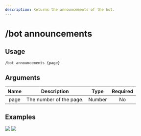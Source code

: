 ```yaml
---
description: Returns the announcements of the bot.
---
```


# /bot announcements

## Usage

```
/bot announcements {page}
```

## Arguments

| Name | Description             | Type   | Required |
| :--: | :---------------------: | :----: | :------: |
| page | The number of the page. | Number | No       |

## Examples

![](https://github.com/user-attachments/assets/ae2254b8-53ce-4c2a-a0a0-b2abc31267ca)
![](https://github.com/user-attachments/assets/e6fe16c7-f120-4231-b26e-eb1133aaa4f2)